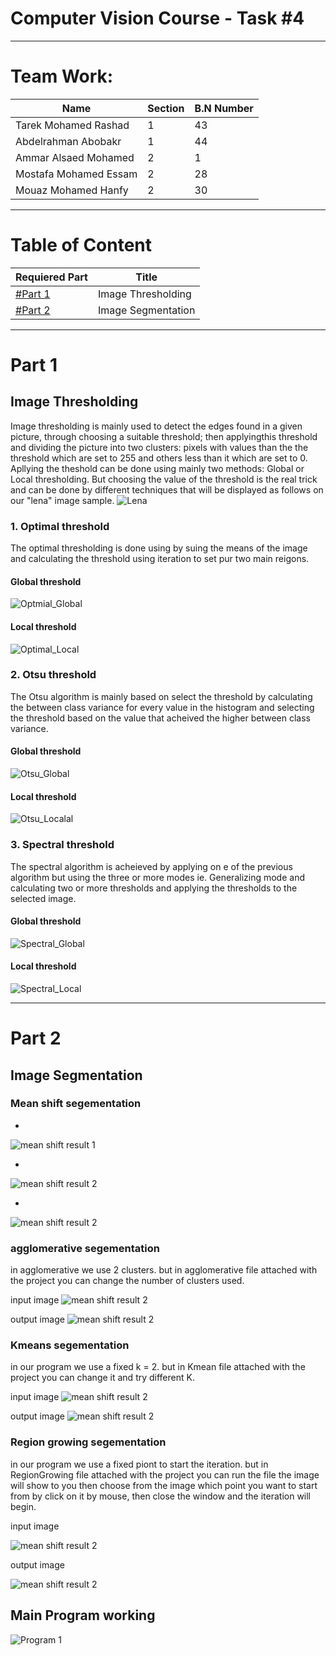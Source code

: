 # Computer Vision Course - Task #4

---

# Team Work:

| Name                    | Section | B.N Number   |
|-------------------------|---------|--------------|
| Tarek Mohamed Rashad    | 1       |           43 |
| Abdelrahman Abobakr     | 1       |           44 |
| Ammar Alsaed Mohamed    | 2       |            1 |
| Mostafa Mohamed Essam   | 2       |           28 |
| Mouaz Mohamed Hanfy     | 2       |           30 |

---

# Table of Content

| Requiered Part | Title |
| ----------- | ----------- |
| [#Part 1](#part-1) | Image Thresholding |
| [#Part 2](#part-2) | Image Segmentation |


---

# Part 1



## Image Thresholding

Image thresholding is mainly used to detect the edges found in a given picture, through choosing a suitable threshold; then applyingthis threshold and dividing the picture into two clusters: pixels with values than the the threshold which are set to 255 and others less than it which are set to 0.
Apllying the theshold can be done using mainly two methods: Global or Local thresholding.
But choosing the value of the threshold is the real trick and can be done by different techniques that will be displayed as follows on our "lena" image sample.
![Lena](screenshots/lena.PNG)
### 1. Optimal threshold
The optimal thresholding is done using by suing the means of the image and calculating the threshold using iteration to set pur two main reigons.
#### Global threshold
![Optmial_Global](screenshots/optimal_global.png)
#### Local threshold
![Optimal_Local](screenshots/optimal_local.png)
### 2. Otsu threshold
The Otsu algorithm is mainly based on select the threshold by calculating the between class variance for every value in the histogram and selecting the threshold based on the value that acheived the higher between class variance.
#### Global threshold
![Otsu_Global](screenshots/otsu_global.png)
#### Local threshold
![Otsu_Localal](screenshots/otsu_local.png)
### 3. Spectral threshold
The spectral algorithm is acheieved by applying on e of the previous algorithm but using the three or more modes ie. Generalizing mode and calculating two or more thresholds and applying the thresholds to the selected image.
#### Global threshold
![Spectral_Global](screenshots/spectral_global.png)
#### Local threshold
![Spectral_Local](screenshots/spectral_local.png)


---


# Part 2 

## Image Segmentation
### Mean shift segementation


* 
![mean shift result 1](screenshots/mean_seg_res1.JPG)

* 
![mean shift result 2](screenshots/mean_seg_res3.JPG)

* 
![mean shift result 2](screenshots/mean_seg_res2.JPG)

### agglomerative segementation
in agglomerative we use 2 clusters. but in agglomerative file attached with the project you can change the number of clusters used.

input image
![mean shift result 2](screenshots/rat.jpg)

output image
![mean shift result 2](screenshots/agglomerative.png)
### Kmeans segementation
in our program we use a fixed k = 2. but in Kmean file attached with the project you can change it and try different K.

input image
![mean shift result 2](screenshots/temp.jpg)

output image
![mean shift result 2](screenshots/kmean.png)

### Region growing segementation
in our program we use a fixed piont to start the iteration. but in RegionGrowing file attached with the project you can run the file the image will show to you then choose from the image which point you want to start from by click on it by mouse, then close the window and the iteration will begin.

input image

![mean shift result 2](screenshots/forg.png)

output image

![mean shift result 2](screenshots/regionGrowinggif.gif)
## Main Program working
![Program 1](screenshots/P1.png)
